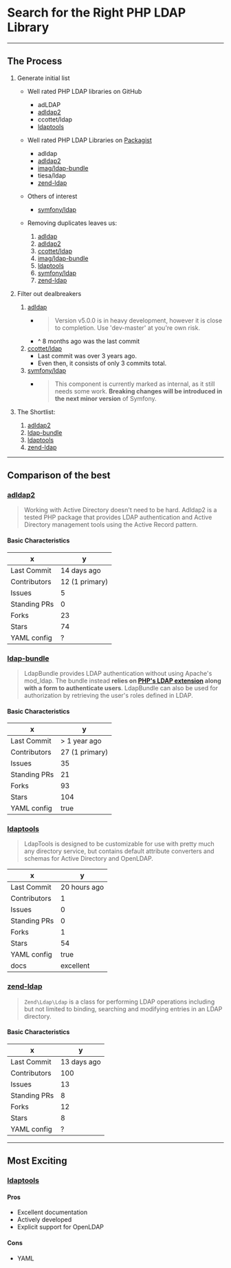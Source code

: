 # Search for the Right PHP LDAP Library

---

## The Process

1. Generate initial list

    - Well rated PHP LDAP libraries on GitHub

        * adLDAP
        * [adldap2]
        * ccottet/ldap
        * [ldaptools]

    - Well rated PHP LDAP Libraries on [Packagist](https://packagist.org/search/?q=ldap)

        * adldap
        * [adldap2]
        * [imag/ldap-bundle][ldap-bundle]
        * tiesa/ldap
        * [zend-ldap]

    - Others of interest
        * [symfony/ldap](https://github.com/symfony/ldap)

    - Removing duplicates leaves us:

        1. [adldap](https://github.com/adldap/adldap)
        1. [adldap2]
        1. [ccottet/ldap](https://github.com/ccottet/ldap)
        1. [imag/ldap-bundle][ldap-bundle]
        1. [ldaptools]
        1. [symfony/ldap](https://github.com/symfony/ldap)
        1. [zend-ldap]

1. Filter out dealbreakers

    1. [adldap](https://github.com/adldap/adldap)
        * > Version v5.0.0 is in heavy development, however it is close to completion. Use 'dev-master' at you're own risk.
        * ^ 8 months ago was the last commit
    1. [ccottet/ldap](https://github.com/ccottet/ldap)
        * Last commit was over 3 years ago.
        * Even then, it consists of only 3 commits total.
    1. [symfony/ldap](https://github.com/symfony/ldap)
        * > This component is currently marked as internal, as it still needs some work. **Breaking changes will be introduced in the next minor version** of Symfony.


1. The Shortlist:

    1. [adldap2]
    1. [ldap-bundle]
    1. [ldaptools]
    1. [zend-ldap]

---

## Comparison of the best

### [adldap2]

> Working with Active Directory doesn't need to be hard. Adldap2 is a tested PHP package that provides LDAP authentication and Active Directory management tools using the Active Record pattern.

#### Basic Characteristics

x            | y
-------------|------------
Last Commit  | 14 days ago
Contributors | 12 (1 primary)
Issues       | 5
Standing PRs | 0
Forks        | 23
Stars        | 74
YAML config  | ?


### [ldap-bundle]

> LdapBundle provides LDAP authentication without using Apache's mod_ldap. The bundle instead **relies on [PHP's LDAP extension](http://php.net/manual/en/book.ldap.php) along with a form to authenticate users**. LdapBundle can also be used for authorization by retrieving the user's roles defined in LDAP.

#### Basic Characteristics

x            | y
-------------|-------------
Last Commit  | > 1 year ago
Contributors | 27 (1 primary)
Issues       | 35
Standing PRs | 21
Forks        | 93
Stars        | 104
YAML config  | true



### [ldaptools]

> LdapTools is designed to be customizable for use with pretty much any directory service, but contains default attribute converters and schemas for Active Directory and OpenLDAP.

x            | y
-------------|-------------
Last Commit  | 20 hours ago
Contributors | 1
Issues       | 0
Standing PRs | 0
Forks        | 1
Stars        | 54
YAML config  | true
docs         | excellent




### [zend-ldap]

> `Zend\Ldap\Ldap` is a class for performing LDAP operations including but not limited to binding, searching and modifying entries in an LDAP directory.

#### Basic Characteristics

x            | y
-------------|------------
Last Commit  | 13 days ago
Contributors | 100
Issues       | 13
Standing PRs | 8
Forks        | 12
Stars        | 8
YAML config  | ?


---

## Most Exciting


### [ldaptools]

#### Pros

* Excellent documentation
* Actively developed
* Explicit support for OpenLDAP

#### Cons

* YAML




[adldap2]: https://github.com/adldap2/adldap2 "AdLDAP2"
[ldap-bundle]: https://github.com/BorisMorel/LdapBundle "LDAP Bundle"
[ldaptools]: https://github.com/ldaptools/ldaptools "LDAP Tools"
[zend-ldap]: https://github.com/zendframework/zend-ldap "Zend LDAP"
